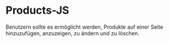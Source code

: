 # Products-JS

Benutzern sollte es ermöglicht werden, Produkte auf einer Seite hinzuzufügen, anzuzeigen, zu ändern und zu löschen.
